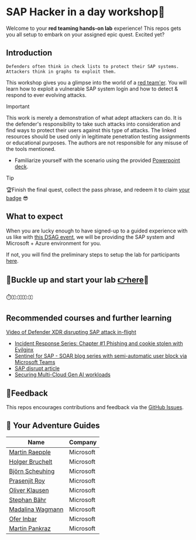 # SAP Hacker in a day workshop👾

Welcome to your **red teaming hands-on lab** experience! This repos gets you all setup to embark on your assigned epic quest. Excited yet?

## Introduction

```text
Defenders often think in check lists to protect their SAP systems. Attackers think in graphs to exploit them. 
```

This workshop gives you a glimpse into the world of a [red team'er](https://en.wikipedia.org/wiki/Red_team). You will learn how to exploit a vulnerable SAP system login and how to detect & respond to ever evolving attacks.

> [!IMPORTANT]
> This work is merely a demonstration of what adept attackers can do. It is the defender's responsibility to take such attacks into consideration and find ways to protect their users against this type of attacks. The linked resources should be used only in legitimate penetration testing assignments or educational purposes. The authors are not responsible for any misuse of the tools mentioned.

* Familiarize yourself with the scenario using the provided [Powerpoint deck](misc/welcome.pptx).

> [!TIP]
>🏆Finish the final quest, collect the pass phrase, and redeem it to claim [your badge](https://webhostingforconverter.z16.web.core.windows.net/claim-reward.html) 😎

## What to expect

When you are lucky enough to have signed-up to a guided experience with us like with [this DSAG event](https://dsagnet.de/event/sap-hacker-fur-einen-halben-tag), we will be providing the SAP system and Microsoft + Azure environment for you.

If not, you will find the preliminary steps to setup the lab for participants [here](./student/README.md#when-not-in-a-guided-workshop-ensure-you-have).

## 📌Buckle up and start your lab [**👉here**](student/README.md)📌

⏱️⩇⩇:⩇⩇⩇⩇:⩇⩇

## Recommended courses and further learning

[Video of Defender XDR disrupting SAP attack in-flight](https://www.youtube.com/live/9sZshNf3kcE?feature=shared&t=554)

* [Incident Response Series: Chapter #1 Phishing and cookie stolen with Evilginx](https://www.youtube.com/watch?v=D4trW5YM9PM)
* [Sentinel for SAP - SOAR blog series with semi-automatic user block via Microsoft Teams](https://community.sap.com/t5/enterprise-resource-planning-blogs-by-members/from-zero-to-hero-security-coverage-with-microsoft-sentinel-for-your/ba-p/13561790)
* [SAP disrupt article](https://learn.microsoft.com/azure/sentinel/sap/deployment-attack-disrupt)
* [Securing Multi-Cloud Gen AI workloads](https://techcommunity.microsoft.com/t5/microsoft-defender-for-cloud/securing-multi-cloud-gen-ai-workloads-using-azure-native/ba-p/4222728)

## 📢Feedback

This repos encourages contributions and feedback via the [GitHub Issues](https://github.com/MartinPankraz/sap-hacker-in-a-day/issues/new/choose).

## 🚸 Your Adventure Guides

| Name             | Company  |
| ---------------- | -------- |
| [Martin Raepple](https://www.linkedin.com/in/martinraepple/)   | Microsoft |
| [Holger Bruchelt](https://www.linkedin.com/in/holger-bruchelt/)  | Microsoft |
| [Björn Scheuhing](https://www.linkedin.com/in/bjornscheuhing/)  | Microsoft |
| [Prasenjit Roy](https://www.linkedin.com/in/prasenjit-roy-75836927/)  | Microsoft |
| [Oliver Klausen](https://www.linkedin.com/in/oliver-klausen/)  | Microsoft |
| [Stephan Bähr](https://www.linkedin.com/in/stephan-baehr/)  | Microsoft |
| [Madalina Wagmann](https://www.linkedin.com/in/madalina-wagmann-sap-azure-specialist-pm/)  | Microsoft |
| [Ofer Inbar](https://www.linkedin.com/in/ofer-inbar/)  | Microsoft |
| [Martin Pankraz](https://www.linkedin.com/in/martin-pankraz/)   | Microsoft |
